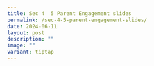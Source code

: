 ```yaml
---
title: Sec 4  5 Parent Engagement slides
permalink: /sec-4-5-parent-engagement-slides/
date: 2024-06-11
layout: post
description: ""
image: ""
variant: tiptap
---
```

